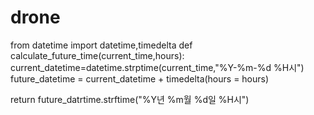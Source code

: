 # drone

from datetime import datetime,timedelta
def calculate_future_time(current_time,hours): 
  current_datetime=datetime.strptime(current_time,"%Y-%m-%d %H시")
  future_datetime = current_datetime + timedelta(hours = hours)
  
  return
future_datrtime.strftime("%Y년 %m월 %d일 %H시")

